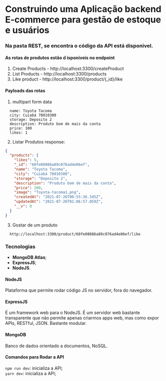# Construindo uma Aplicação backend E-commerce para gestão de estoque e usuários

### Na pasta REST, se encontra o código da API está disponivel.

#### As rotas de produtos estão d isponiveis no endpoint

1. Create Products - http://localhost:3300/createProduct
2. List Products - http://localhost:3300/products
3. Like product - http://localhost:3300/product/{\_id}/like

#### Payloads das rotas

1. multipart form data

```form
  name: Toyota Tacoma
  city: Cuiabá 78010300
  storage: Deposito 2
  description: Produto bom de mais da conta
  price: 100
  likes: 1
```

2. Listar Produtos
   response:

```json
{
  "products": {
    "likes": 5,
    "_id": "60fe08086a89c076ad4e06ef",
    "name": "Toyota Tacoma",
    "city": "Cuiabá 78010300",
    "storage": "Deposito 2",
    "description": "Produto bom de mais da conta",
    "price": 100,
    "image": "Toyota-tacoma1.png",
    "createdAt": "2021-07-26T00:55:36.345Z",
    "updatedAt": "2021-07-26T01:06:57.059Z",
    "__v": 0
  }
}
```

3. Gostar de um produto

```url
  http://localhost:3300/product/60fe08086a89c076ad4e06ef/like

```

### Tecnologias

- **MongoDB Atlas**;
- **ExpressJS**;
- **NodeJS**.

#### NodeJS

Plataforma que permite rodar código JS no servidor, fora do navegador.

#### ExpressJS

É um framework web para o NodeJS. É um servidor web bastante transparente que não permite apenas criarmos apps web, mas como expor APIs, RESTful, JSON. Bastante modular.

#### MongoDB

Banco de dados orientado a documentos, NoSQL.

#### Comandos para Rodar a API

`npm run dev`: inicializa a API;  
`yarn dev`: inicializa a API;
